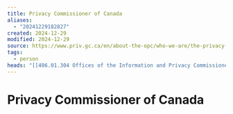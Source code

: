 ```yaml
---
title: Privacy Commissioner of Canada
aliases:
  - "20241229182827"
created: 2024-12-29
modified: 2024-12-29
source: https://www.priv.gc.ca/en/about-the-opc/who-we-are/the-privacy-commissioner-of-canada/
tags:
  - person
heads: "[[406.01.304 Offices of the Information and Privacy Commissioners of Canada|OPC]]"
---
```

# Privacy Commissioner of Canada
